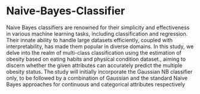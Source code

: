 # Naive-Bayes-Classifier

Naive Bayes classifiers are renowned for their simplicity and effectiveness in various machine
learning tasks, including classification and regression. Their innate ability to handle large datasets efficiently, coupled with interpretability, has made them popular in diverse domains. In this study, we delve into the realm of multi-class classification using the estimation of obesity based on eating habits and physical condition dataset., aiming to discern whether the given attributes can accurately predict the multiple obesity status. The study will initially incorporate the Gaussian NB classifier only, to be followed by a combination of Gaussian and the standard Naive Bayes approaches for continuous and categorical attributes respectively